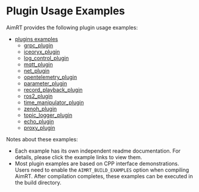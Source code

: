 

# Plugin Usage Examples

AimRT provides the following plugin usage examples:

- [plugins examples]({}/src/examples/plugins)
  - [grpc_plugin]({}/src/examples/plugins/grpc_plugin)
  - [iceoryx_plugin]({}/src/examples/plugins/iceoryx_plugin)
  - [log_control_plugin]({}/src/examples/plugins/log_control_plugin)
  - [mqtt_plugin]({}/src/examples/plugins/mqtt_plugin)
  - [net_plugin]({}/src/examples/plugins/net_plugin)
  - [opentelemetry_plugin]({}/src/examples/plugins/opentelemetry_plugin)
  - [parameter_plugin]({}/src/examples/plugins/parameter_plugin)
  - [record_playback_plugin]({}/src/examples/plugins/record_playback_plugin)
  - [ros2_plugin]({}/src/examples/plugins/ros2_plugin)
  - [time_manipulator_plugin]({}/src/examples/plugins/time_manipulator_plugin)
  - [zenoh_plugin]({}/src/examples/plugins/zenoh_plugin)
  - [topic_logger_plugin]({}/src/examples/plugins/topic_logger_plugin)
  - [echo_plugin]({}/src/examples/plugins/echo_plugin)
  - [proxy_plugin]({}/src/examples/plugins/proxy_plugin)

Notes about these examples:
- Each example has its own independent readme documentation. For details, please click the example links to view them.
- Most plugin examples are based on CPP interface demonstrations. Users need to enable the `AIMRT_BUILD_EXAMPLES` option when compiling AimRT. After compilation completes, these examples can be executed in the build directory.